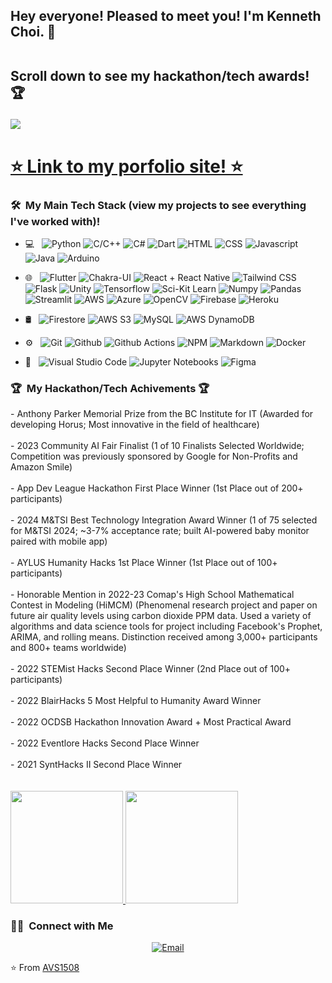 <h2>Hey everyone! Pleased to meet you! I'm Kenneth Choi. 👋 <br /> 

<br />

Scroll down to see my hackathon/tech awards! 🏆</h2>


![](https://komarev.com/ghpvc/?username=thequickbrownfoxjumpedoverthelazydog)

<h1> <a href=https://c25kenneth.github.io//>⭐️ Link to my porfolio site! ⭐️</a> </h1>

<h3> 🛠 &nbsp;My Main Tech Stack (view my projects to see everything I've worked with)!</h3>

- 💻 &nbsp;
  ![Python](https://img.shields.io/badge/-Python-333333?style=flat&logo=python)
  ![C/C++](https://img.shields.io/badge/-C-333333?style=flat&logo=C)
  ![C#](https://img.shields.io/badge/-C%20Sharp-333333?style=flat&logo=Csharp)
  ![Dart](https://img.shields.io/badge/-Dart-333333?style=flat&logo=Dart&logoColor=0175C2)
  ![HTML](https://img.shields.io/badge/-HTML-333333?style=flat&logo=HTML5&logoColor=E34F26)
  ![CSS](https://img.shields.io/badge/-CSS-333333?style=flat&logo=CSS&logoColor=264de4)
  ![Javascript](https://img.shields.io/badge/-Javascript-333333?style=flat&logo=JAVASCRIPT)
  ![Java](https://img.shields.io/badge/-Java-333333?style=flat&logo=CoffeeScript&logoColor=FFA500)
  ![Arduino](https://img.shields.io/badge/-Arduino-333333?style=flat&logo=Arduino)
- 🌐 &nbsp;
  ![Flutter](https://img.shields.io/badge/-Flutter-333333?style=flat&logo=Flutter&logoColor=02569B)
  ![Chakra-UI](https://img.shields.io/badge/-Chakra%20UI-333333?style=flat&logo=ChakraUI&logoColor=#319795)
  ![React + React Native](https://img.shields.io/badge/-React-333333?style=flat&logo=react)
  ![Tailwind CSS](https://img.shields.io/badge/-Tailwind%20CSS-333333?style=flat&logo=TailwindCSS&logoColor=38bdf9)
  ![Flask](https://img.shields.io/badge/-Flask-333333?style=flat&logo=Flask)
  ![Unity](https://img.shields.io/badge/-Unity-333333?style=flat&logo=Unity)
  ![Tensorflow](https://img.shields.io/badge/-Tensorflow-333333?style=flat&logo=Tensorflow)
  ![Sci-Kit Learn](https://img.shields.io/badge/-SK%20Learn-333333?style=flat&logo=scikit%20learn)
  ![Numpy](https://img.shields.io/badge/-Numpy-333333?style=flat&logo=Numpy&logoColor=013243)
  ![Pandas](https://img.shields.io/badge/-Pandas-333333?style=flat&logo=Pandas&logoColor=150458)
  ![Streamlit](https://img.shields.io/badge/-Streamlit-333333?style=flat&logo=Streamlit)
  ![AWS](https://img.shields.io/badge/-AWS-333333?style=flat&logo=AmazonAWS&logoColor=FF9900)
  ![Azure](https://img.shields.io/badge/-Azure-333333?style=flat&logo=Azure)
  ![OpenCV](https://img.shields.io/badge/-OpenCV-333333?style=flat&logo=Opencv)
  ![Firebase](https://img.shields.io/badge/-Firebase-333333?style=flat&logo=Firebase)
  ![Heroku](https://img.shields.io/badge/-Heroku-333333?style=flat&logo=Heroku&logoColor=430098)
  
- 🛢 &nbsp;
  ![Firestore](https://img.shields.io/badge/-Firestore-333333?style=flat&logo=Firebase)
  ![AWS S3](https://img.shields.io/badge/-AWS%20S3-333333?style=flat&logo=AmazonS3)
  ![MySQL](https://img.shields.io/badge/-MySQL-333333?style=flat&logo=MySQL)
  ![AWS DynamoDB](https://img.shields.io/badge/-AWS%20DynamoDB-333333?style=flat&logo=Amazon%20DynamoDB&logoColor=4053D6)
- ⚙️ &nbsp;
  ![Git](https://img.shields.io/badge/-Git-333333?style=flat&logo=git)
  ![Github](https://img.shields.io/badge/-Github-333333?style=flat&logo=GitHub&logoColor=#181717)
  ![Github Actions](https://img.shields.io/badge/-Github%20Actions-333333?style=flat&logo=GitHubActions)
  ![NPM](https://img.shields.io/badge/-NPM-333333?style=flat&logo=NPM)
  ![Markdown](https://img.shields.io/badge/-Markdown-333333?style=flat&logo=markdown)
  ![Docker](https://img.shields.io/badge/-Docker-333333?style=flat&logo=Docker)
- 🔧 &nbsp;
  ![Visual Studio Code](https://img.shields.io/badge/-Visual%20Studio%20Code-333333?style=flat&logo=visual-studio-code&logoColor=007ACC)
  ![Jupyter Notebooks](https://img.shields.io/badge/-Jupyter%20Notebooks-333333?style=flat&logo=Jupyter)
  ![Figma](https://img.shields.io/badge/-Figma-333333?style=flat&logo=Figma&logoColor=F24E1E)

<h3> 🏆 &nbsp;My Hackathon/Tech Achivements 🏆 </h3>
- Anthony Parker Memorial Prize from the BC Institute for IT (Awarded for developing Horus; Most innovative in the field of healthcare) <br />
<br />
- 2023 Community AI Fair Finalist (1 of 10 Finalists Selected Worldwide; Competition was previously sponsored by Google for Non-Profits and Amazon Smile) <br />
<br />
- App Dev League Hackathon First Place Winner (1st Place out of 200+ participants) <br />
<br />
- 2024 M&TSI Best Technology Integration Award Winner (1 of 75 selected for M&TSI 2024; ~3-7% acceptance rate; built AI-powered baby monitor paired with mobile app) <br />
  <br />
- AYLUS Humanity Hacks 1st Place Winner (1st Place out of 100+ participants) <br />
  <br />
- Honorable Mention in 2022-23 Comap's High School Mathematical Contest in Modeling (HiMCM) (Phenomenal research project and paper on future air quality levels using carbon dioxide PPM data. Used a variety of algorithms and data science tools for project including Facebook's Prophet, ARIMA, and rolling means. Distinction received among 3,000+ participants and 800+ teams worldwide)<br />
  <br />
- 2022 STEMist Hacks Second Place Winner (2nd Place out of 100+ participants) <br />
  <br />
- 2022 BlairHacks 5 Most Helpful to Humanity Award Winner <br />
  <br />
- 2022 OCDSB Hackathon Innovation Award + Most Practical Award<br />
  <br />
- 2022 Eventlore Hacks Second Place Winner <br />
  <br />
- 2021 SyntHacks II Second Place Winner <br />

<br />
<br />
<a href="https://github.com/thequickbrownfoxjumpedoverthelazydog">
  <img height="180em" src="https://github-readme-stats.vercel.app/api?username=c25kenneth&theme=buefy&show_icons=true" />
  <img height="180em" src="https://github-readme-stats.vercel.app/api/top-langs/?username=c25kenneth&theme=buefy&layout=compact" />
</a>

<br/>
<h3> 🤝🏻 &nbsp;Connect with Me </h3>

<p align="center">
  <a href="c25kenneth@gmail.com"><img alt="Email" src="https://img.shields.io/badge/Email-c25kenneth@gmail.com-blue?style=flat-square&logo=gmail"></a>
</p>

⭐️ From [AVS1508](https://github.com/AVS1508)
